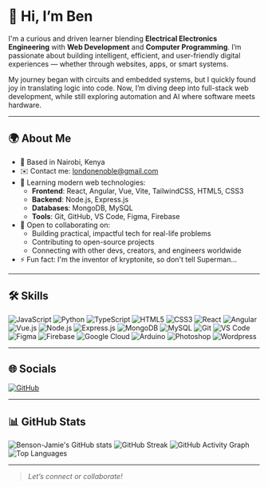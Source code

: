 # 👋 Hi, I’m Ben

I'm a curious and driven learner blending **Electrical Electronics Engineering** with **Web Development** and **Computer Programming**. I’m passionate about building intelligent, efficient, and user-friendly digital experiences — whether through websites, apps, or smart systems.

My journey began with circuits and embedded systems, but I quickly found joy in translating logic into code. Now, I’m diving deep into full-stack web development, while still exploring automation and AI where software meets hardware.

---

## 🌍 About Me

- 📍 Based in Nairobi, Kenya
- ✉️ Contact me: [londonenoble@gmail.com](mailto:londonenoble@gmail.com)
- 🧠 Learning modern web technologies:
  - **Frontend**: React, Angular, Vue, Vite, TailwindCSS, HTML5, CSS3
  - **Backend**: Node.js, Express.js
  - **Databases**: MongoDB, MySQL
  - **Tools**: Git, GitHub, VS Code, Figma, Firebase
- 🤝 Open to collaborating on:
  - Building practical, impactful tech for real-life problems
  - Contributing to open-source projects
  - Connecting with other devs, creators, and engineers worldwide
- ⚡ Fun fact: I'm the inventor of kryptonite, so don't tell Superman...

---

## 🛠️ Skills

![JavaScript](https://img.shields.io/badge/-JavaScript-black?style=flat-square&logo=javascript)
![Python](https://img.shields.io/badge/-Python-black?style=flat-square&logo=python)
![TypeScript](https://img.shields.io/badge/-TypeScript-black?style=flat-square&logo=typescript)
![HTML5](https://img.shields.io/badge/-HTML5-black?style=flat-square&logo=html5)
![CSS3](https://img.shields.io/badge/-CSS3-black?style=flat-square&logo=css3)
![React](https://img.shields.io/badge/-React-black?style=flat-square&logo=react)
![Angular](https://img.shields.io/badge/-Angular-black?style=flat-square&logo=angular)
![Vue.js](https://img.shields.io/badge/-Vue.js-black?style=flat-square&logo=vue.js)
![Node.js](https://img.shields.io/badge/-Node.js-black?style=flat-square&logo=node.js)
![Express.js](https://img.shields.io/badge/-Express.js-black?style=flat-square&logo=express)
![MongoDB](https://img.shields.io/badge/-MongoDB-black?style=flat-square&logo=mongodb)
![MySQL](https://img.shields.io/badge/-MySQL-black?style=flat-square&logo=mysql)
![Git](https://img.shields.io/badge/-Git-black?style=flat-square&logo=git)
![VS Code](https://img.shields.io/badge/-VS%20Code-black?style=flat-square&logo=visualstudiocode)
![Figma](https://img.shields.io/badge/-Figma-black?style=flat-square&logo=figma)
![Firebase](https://img.shields.io/badge/-Firebase-black?style=flat-square&logo=firebase)
![Google Cloud](https://img.shields.io/badge/-Google%20Cloud-black?style=flat-square&logo=googlecloud)
![Arduino](https://img.shields.io/badge/-Arduino-black?style=flat-square&logo=arduino)
![Photoshop](https://img.shields.io/badge/-Photoshop-black?style=flat-square&logo=adobephotoshop)
![Wordpress](https://img.shields.io/badge/-Wordpress-black?style=flat-square&logo=wordpress)

---

## 🌐 Socials

[![GitHub](https://img.shields.io/badge/GitHub-222?style=flat-square&logo=github&logoColor=white)](https://github.com/Benson-Jamie)

---

## 📊 GitHub Stats

![Benson-Jamie's GitHub stats](https://github-readme-stats.vercel.app/api?username=Benson-Jamie&show_icons=true&hide=&count_private=true&title_color=0f172a&text_color=ffffff&icon_color=0891b2&bg_color=1c1917&hide_border=true)
![GitHub Streak](https://github-readme-streak-stats.herokuapp.com/?user=Benson-Jamie&stroke=ffffff&background=1c1917&ring=0f172a&fire=0f172a&currStreakNum=ffffff&currStreakLabel=0f172a&sideNums=ffffff&sideLabels=ffffff&dates=ffffff&hide_border=true)
![GitHub Activity Graph](https://github-readme-activity-graph.cyclic.app/graph?username=Benson-Jamie&bg_color=1c1917&color=ffffff&line=0891b2&point=ffffff&area_color=1c1917&area=true&hide_border=true&custom_title=GitHub%20Commits%20Graph)
![Top Languages](https://github-readme-stats.vercel.app/api/top-langs/?username=Benson-Jamie&langs_count=10&title_color=0f172a&text_color=ffffff&icon_color=0891b2&bg_color=1c1917&hide_border=true&locale=en&custom_title=Top%20%Languages)

---

> _Let’s connect or collaborate!_
